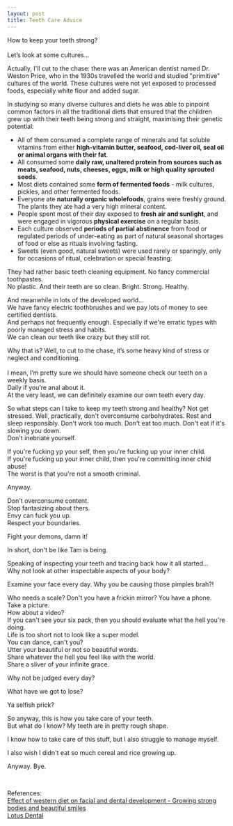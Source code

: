 ```yaml
---
layout: post
title: Teeth Care Advice
---
```


How to keep your teeth strong?
<br/>
<br/>
Let’s look at some cultures...


Actually, I'll cut to the chase: there was an American dentist named Dr. Weston Price, who in the 1930s travelled the world and studied "primitive" cultures of the world. These cultures were not yet exposed to processed foods, especially white flour and added sugar.


In studying so many diverse cultures and diets he was able to pinpoint common factors in all the traditional diets that ensured that the children grew up with their teeth being strong and straight, maximising their genetic potential:


- All of them consumed a complete range of minerals and fat soluble vitamins from either **high-vitamin butter, seafood, cod-liver oil, seal oil or animal organs with their fat**.
- All consumed some **daily raw, unaltered protein from sources such as meats, seafood, nuts, cheeses, eggs, milk or high quality sprouted seeds**.
- Most diets contained some **form of fermented foods** - milk cultures, pickles, and other fermented foods.
- Everyone ate **naturally organic wholefoods**, grains were freshly ground. The plants they ate had a very high mineral content.
- People spent most of their day exposed to **fresh air and sunlight**, and were engaged in vigorous **physical exercise** on a regular basis.
- Each culture observed **periods of partial abstinence** from food or regulated periods of under-eating as part of natural seasonal shortages of food or else as rituals involving fasting.
- Sweets (even good, natural sweets) were used rarely or sparingly, only for occasions of ritual, celebration or special feasting.


They had rather basic teeth cleaning equipment. No fancy commercial toothpastes.
<br/>
No plastic. And their teeth are so clean. Bright. Strong. Healthy.


And meanwhile in lots of the developed world...
<br/>
We have fancy electric toothbrushes and we pay lots of money to see certified dentists.
<br/>
And perhaps not frequently enough. Especially if we're erratic types with poorly managed stress and habits.
<br/>
We can clean our teeth like crazy but they still rot.


Why that is? Well, to cut to the chase, it’s some heavy kind of stress or neglect and conditioning.
<br/>
<br/>
I mean, I’m pretty sure we should have someone check our teeth on a weekly basis.
<br/>
Daily if you’re anal about it.
<br/>
At the very least, we can definitely examine our own teeth every day.

So what steps can I take to keep my teeth strong and healthy?
Not get stressed. Well, practically, don't overconsume carbohydrates.
Rest and sleep responsibly. Don't work too much.
Don't eat too much. Don't eat if it's slowing you down.
<br/>
Don't inebriate yourself.


If you're fucking yp your self, then you're fucking up your inner child.
<br/>
If you're fucking up your inner child, then you're committing inner child abuse!
<br/>
The worst is that you're not a smooth criminal.


Anyway.


Don't overconsume content.
<br/>
Stop fantasizing about thers.
<br/>
Envy can fuck you up.
<br/>
Respect your boundaries.


Fight your demons, damn it!


In short, don't be like Tam is being.


Speaking of inspecting your teeth and tracing back how it all started...
<br/>
Why not look at other inspectable aspects of your body?



Examine your face every day. Why you be causing those pimples brah?!


Who needs a scale? Don't you have a frickin mirror?
You have a phone. Take a picture.
<br/>
How about a video?
<br/>
If you can't see your six pack, then you should evaluate what the hell you're doing.
<br/>
Life is too short not to look like a super model.
<br/>
You can dance, can't you?
<br/>
Utter your beautiful or not so beautiful words.
<br/>
Share whatever the hell you feel like with the world.
<br/>
Share a sliver of your infinite grace.


Why not be judged every day?


What have we got to lose?


Ya selfish prick?


So anyway, this is how you take care of your teeth.
<br/>
But what do I know? My teeth are in pretty rough shape.


I know how to take care of this stuff, but I also struggle to manage myself.


I also wish I didn't eat so much cereal and rice growing up.


Anyway. Bye.

<br/>

References:
<br/>
<a href="https://www.lotusdental.com.au/post/effect-of-western-diet-on-facial-and-dental-development" target="_blank">Effect of western diet on facial and dental development - Growing strong bodies and beautiful smiles<br/>Lotus Dental</a>
